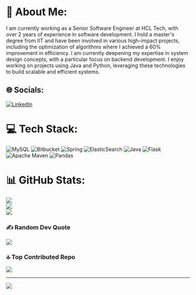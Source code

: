 # 💫 About Me:
I am currently working as a Senior Software Engineer at HCL Tech, with over 2 years of experience in software development. I hold a master's degree from IIT and have been involved in various high-impact projects, including the optimization of algorithms where I achieved a 60% improvement in efficiency. I am currently deepening my expertise in system design concepts, with a particular focus on backend development. I enjoy working on projects using Java and Python, leveraging these technologies to build scalable and efficient systems.<br>


## 🌐 Socials:
[![LinkedIn](https://img.shields.io/badge/LinkedIn-%230077B5.svg?logo=linkedin&logoColor=white)](https://linkedin.com/in/uday-krishna-k) 

# 💻 Tech Stack:
![MySQL](https://img.shields.io/badge/mysql-4479A1.svg?style=for-the-badge&logo=mysql&logoColor=white) ![Bitbucket](https://img.shields.io/badge/bitbucket-%230047B3.svg?style=for-the-badge&logo=bitbucket&logoColor=white) ![Spring](https://img.shields.io/badge/spring-%236DB33F.svg?style=for-the-badge&logo=spring&logoColor=white) ![ElasticSearch](https://img.shields.io/badge/-ElasticSearch-005571?style=for-the-badge&logo=elasticsearch) ![Java](https://img.shields.io/badge/java-%23ED8B00.svg?style=for-the-badge&logo=openjdk&logoColor=white) ![Flask](https://img.shields.io/badge/flask-%23000.svg?style=for-the-badge&logo=flask&logoColor=white) ![Apache Maven](https://img.shields.io/badge/Apache%20Maven-C71A36?style=for-the-badge&logo=Apache%20Maven&logoColor=white) ![Pandas](https://img.shields.io/badge/pandas-%23150458.svg?style=for-the-badge&logo=pandas&logoColor=white)
# 📊 GitHub Stats:
![](https://github-readme-stats.vercel.app/api?username=udaykrishna-k&theme=dark&hide_border=false&include_all_commits=false&count_private=false)<br/>
![](https://github-readme-streak-stats.herokuapp.com/?user=udaykrishna-k&theme=dark&hide_border=false)<br/>
![](https://github-readme-stats.vercel.app/api/top-langs/?username=udaykrishna-k&theme=dark&hide_border=false&include_all_commits=false&count_private=false&layout=compact)

### ✍️ Random Dev Quote
![](https://quotes-github-readme.vercel.app/api?type=horizontal&theme=radical)

### 🔝 Top Contributed Repo
![](https://github-contributor-stats.vercel.app/api?username=udaykrishna-k&limit=5&theme=dark&combine_all_yearly_contributions=true)

---
[![](https://visitcount.itsvg.in/api?id=udaykrishna-k&icon=0&color=0)](https://visitcount.itsvg.in)

<!-- Proudly created with GPRM ( https://gprm.itsvg.in ) -->
